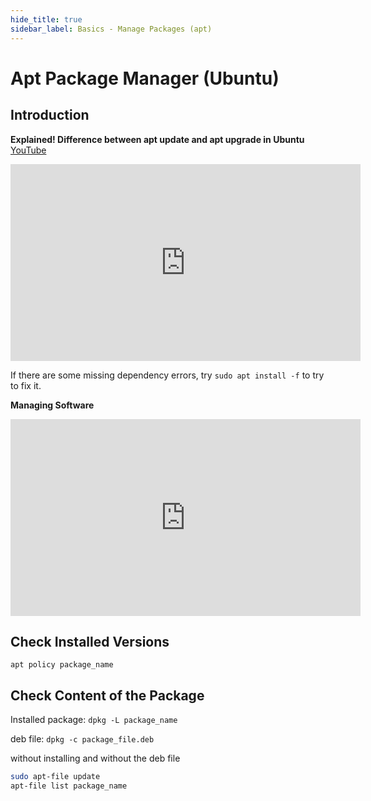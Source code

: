 ```yaml
---
hide_title: true
sidebar_label: Basics - Manage Packages (apt)
---
```


# Apt Package Manager (Ubuntu)


## Introduction
**Explained! Difference between apt update and apt upgrade in Ubuntu** [YouTube](https://www.youtube.com/watch?v=tNT9Hm8fpOA)
<iframe width="560" height="315" src="https://www.youtube.com/embed/tNT9Hm8fpOA" frameborder="0" allow="accelerometer; autoplay; encrypted-media; gyroscope; picture-in-picture" allowFullScreen></iframe>

If there are some missing dependency errors, try `sudo apt install -f` to try to fix it.

**Managing Software**
<iframe width="560" height="315" src="https://www.youtube.com/embed/lNyJllHk2SA" frameborder="0" allow="accelerometer; autoplay; encrypted-media; gyroscope; picture-in-picture" allowFullScreen></iframe>

## Check Installed Versions

`apt policy package_name`

## Check Content of the Package

Installed package: 
`dpkg -L package_name`

deb file: 
`dpkg -c package_file.deb`

without installing and without the deb file
```bash
sudo apt-file update        
apt-file list package_name
```